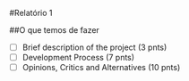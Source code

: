 #Relatório 1

##O que temos de fazer

- [ ] Brief description of the project (3 pnts)
- [ ] Development Process (7 pnts)
- [ ] Opinions, Critics and Alternatives (10 pnts)